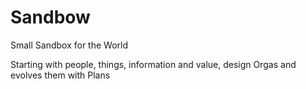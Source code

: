 # Sandbow
Small Sandbox for the World

Starting with people, things, information and value, design Orgas and evolves them with Plans
